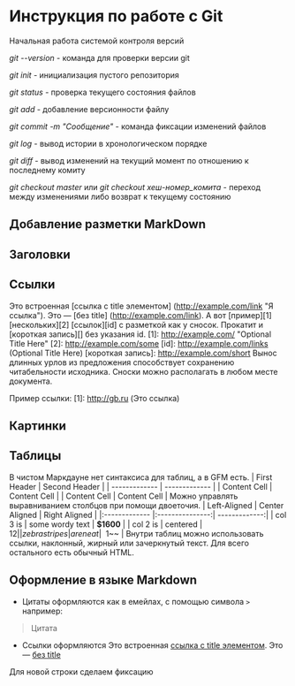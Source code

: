 # Инструкция по работе с Git 

Начальная работа системой контроля версий

*git --version* - команда для проверки версии git

*git init* - инициализация пустого репозитория

*git status* - проверка текущего состояния файлов

*git add* - добавление версионности файлу

*git commit -m "Сообщение"* - команда фиксации изменений файлов

*git log* - вывод истории в хронологическом порядке

*git diff* - вывод изменений на текущий момент по отношению к последнему комиту

*git checkout master* или *git checkout хеш-номер_комита* - переход между изменениями либо возврат к текущему состоянию

## Добавление разметки MarkDown

## Заголовки

## Ссылки

Это встроенная [ссылка с title элементом]
(http://example.com/link "Я ссылка"). Это — [без title]
(http://example.com/link).
А вот [пример][1] [нескольких][2] [ссылок][id] с
разметкой как у сносок. Прокатит и [короткая запись][]
без указания id.
[1]: http://example.com/ "Optional Title Here"
[2]: http://example.com/some
[id]: http://example.com/links (Optional Title Here)
[короткая запись]: http://example.com/short
Вынос длинных урлов из предложения способствует
сохранению читабельности исходника. Сноски можно
располагать в любом месте документа.

Пример ссылки:
[1]: http://gb.ru (Это ссылка)

## Картинки

## Таблицы

В чистом Маркдауне нет синтаксиса для таблиц, а в GFM есть.
| First Header | Second Header |
| ------------- | ------------- |
| Content Cell | Content Cell |
| Content Cell | Content Cell |
Можно управлять выравниванием столбцов при помощи двоеточия.
| Left-Aligned | Center Aligned | Right Aligned |
|:------------- |:---------------:| -------------:|
| col 3 is | some wordy text | **$1600** |
| col 2 is | centered | $12 |
| zebra stripes | are neat | ~~$1~~ |
Внутри таблиц можно использовать ссылки, наклонный, жирный или зачеркнутый текст.
Для всего остального есть обычный HTML.

## Оформление в языке Markdown ##

+ Цитаты оформляются как в емейлах, с помощью символа `>` например:

>Цитата

+ Ссылки оформляются Это встроенная [ссылка с title элементом](http://example.com/link "Я ссылка"). Это — [без title](http://example.com/link)

Для новой строки сделаем фиксацию
